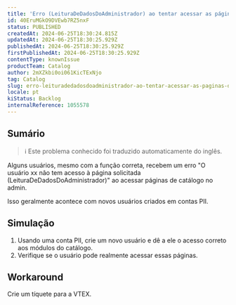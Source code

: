 ```yaml
---
title: 'Erro (LeituraDeDadosDoAdministrador) ao tentar acessar as páginas do catálogo no admin'
id: 40EruMGkO9DVEwb7RZ5nxF
status: PUBLISHED
createdAt: 2024-06-25T18:30:24.815Z
updatedAt: 2024-06-25T18:30:25.929Z
publishedAt: 2024-06-25T18:30:25.929Z
firstPublishedAt: 2024-06-25T18:30:25.929Z
contentType: knownIssue
productTeam: Catalog
author: 2mXZkbi0oi061KicTExNjo
tag: Catalog
slug: erro-leituradedadosdoadministrador-ao-tentar-acessar-as-paginas-do-catalogo-no-admin
locale: pt
kiStatus: Backlog
internalReference: 1055578
---
```


## Sumário

>ℹ️ Este problema conhecido foi traduzido automaticamente do inglês.


Alguns usuários, mesmo com a função correta, recebem um erro "O usuário xx não tem acesso à página solicitada (LeituraDeDadosDoAdministrador)" ao acessar páginas de catálogo no admin.

Isso geralmente acontece com novos usuários criados em contas PII.

## Simulação



1. Usando uma conta PII, crie um novo usuário e dê a ele o acesso correto aos módulos do catálogo.
2. Verifique se o usuário pode realmente acessar essas páginas.



## Workaround


Crie um tíquete para a VTEX.






